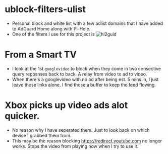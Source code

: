 # ublock-filters-ulist
- Personal block and white list with a few adlist domains that I have added to AdGuard Home along with Pi-Hole.
- One of the filters I use for this project is ![hl2guid](https://github.com/hl2guide/Filterlist-for-AdGuard)

# From a Smart TV
- I look at the 1st `googlevideo` to block when they come in two consective query reposnses back to back. A relay from video to ad to video.
- When there's a googlevideo with no ad after being est. 5 mins in, I just leave those links alone. I find those a buffer to keep the feed flowing.

# Xbox picks up video ads alot quicker.
- No reason why I have seperated them. Just to look back on which device I grabbed them from.
- This may be the reason blocking https://redirect.youtube.com no longer works. Stops the video from playing now when I try to use it.
